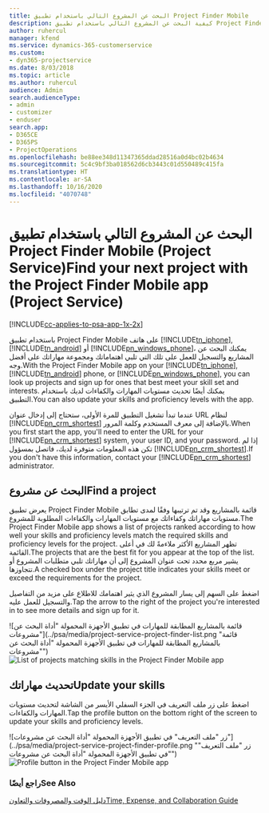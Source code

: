 ```yaml
---
title: البحث عن المشروع التالي باستخدام تطبيق Project Finder Mobile
description: كيفية البحث عن المشروع التالي باستخدام تطبيق Project Finder Mobile لـ Project Service
author: ruhercul
manager: kfend
ms.service: dynamics-365-customerservice
ms.custom:
- dyn365-projectservice
ms.date: 8/03/2018
ms.topic: article
ms.author: ruhercul
audience: Admin
search.audienceType:
- admin
- customizer
- enduser
search.app:
- D365CE
- D365PS
- ProjectOperations
ms.openlocfilehash: be88ee348d11347365ddad28516a0d4bc02b4634
ms.sourcegitcommit: 5c4c9bf3ba018562d6cb3443c01d550489c415fa
ms.translationtype: HT
ms.contentlocale: ar-SA
ms.lasthandoff: 10/16/2020
ms.locfileid: "4070748"
---
```

# <a name="find-your-next-project-with-the-project-finder-mobile-app-project-service"></a><span data-ttu-id="35a19-103">البحث عن المشروع التالي باستخدام تطبيق Project Finder Mobile‏ (Project Service)</span><span class="sxs-lookup"><span data-stu-id="35a19-103">Find your next project with the Project Finder Mobile app (Project Service)</span></span>

[!INCLUDE[cc-applies-to-psa-app-1x-2x](../includes/cc-applies-to-psa-app-1x-2x.md)]

<span data-ttu-id="35a19-104">باستخدام تطبيق Project Finder Mobile على هاتف [!INCLUDE[tn_iphone](../includes/tn-iphone.md)], [!INCLUDE[tn_android](../includes/tn-android.md)] أو [!INCLUDE[pn_windows_phone](../includes/pn-windows-phone.md)]، يمكنك البحث عن المشاريع والتسجيل للعمل على تلك التي تلبي اهتماماتك ومجموعة مهاراتك على أفضل وجه.</span><span class="sxs-lookup"><span data-stu-id="35a19-104">With the Project Finder Mobile app on your [!INCLUDE[tn_iphone](../includes/tn-iphone.md)], [!INCLUDE[tn_android](../includes/tn-android.md)] phone, or [!INCLUDE[pn_windows_phone](../includes/pn-windows-phone.md)], you can look up projects and sign up for ones that best meet your skill set and interests.</span></span> <span data-ttu-id="35a19-105">يمكنك أيضًا تحديث مستويات المهارات والكفاءات لديك باستخدام التطبيق.</span><span class="sxs-lookup"><span data-stu-id="35a19-105">You can also update your skills and proficiency levels with the app.</span></span>  
  
 <span data-ttu-id="35a19-106">عندما تبدأ تشغيل التطبيق للمرة الأولى، ستحتاج إلى إدخال عنوان URL لنظام [!INCLUDE[pn_crm_shortest](../includes/pn-crm-shortest.md)] بالإضافة إلى معرف المستخدم وكلمة المرور.</span><span class="sxs-lookup"><span data-stu-id="35a19-106">When you first start the app, you'll need to enter the URL for your [!INCLUDE[pn_crm_shortest](../includes/pn-crm-shortest.md)] system, your user ID, and your password.</span></span> <span data-ttu-id="35a19-107">إذا لم تكن هذه المعلومات متوفرة لديك، فاتصل بمسؤول [!INCLUDE[pn_crm_shortest](../includes/pn-crm-shortest.md)].</span><span class="sxs-lookup"><span data-stu-id="35a19-107">If you don't have this information,  contact your [!INCLUDE[pn_crm_shortest](../includes/pn-crm-shortest.md)] administrator.</span></span>  
  
## <a name="find-a-project"></a><span data-ttu-id="35a19-108">البحث عن مشروع</span><span class="sxs-lookup"><span data-stu-id="35a19-108">Find a project</span></span>  
 <span data-ttu-id="35a19-109">يعرض تطبيق Project Finder Mobile‬‬ قائمة بالمشاريع وقد تم ترتيبها وفقًا لمدى تطابق مستويات مهاراتك وكفاءاتك مع مستويات المهارات والكفاءات المطلوبة للمشروع.</span><span class="sxs-lookup"><span data-stu-id="35a19-109">The Project Finder Mobile app shows a list of projects ranked according to how well your skills and proficiency levels match the required skills and proficiency levels for the project.</span></span> <span data-ttu-id="35a19-110">تظهر المشاريع الأكثر ملاءمةً لك في أعلى القائمة.</span><span class="sxs-lookup"><span data-stu-id="35a19-110">The projects that are the best fit for you appear at the top of the list.</span></span> <span data-ttu-id="35a19-111">يشير مربع محدد تحت عنوان المشروع إلى أن مهاراتك تلبي متطلبات المشروع أو تتجاوزها.</span><span class="sxs-lookup"><span data-stu-id="35a19-111">A checked box under the project title indicates your skills meet or exceed the requirements for the project.</span></span>  
  
 <span data-ttu-id="35a19-112">اضغط على السهم إلى يسار المشروع الذي يثير اهتمامك للاطلاع على مزيد من التفاصيل والتسجيل للعمل عليه.</span><span class="sxs-lookup"><span data-stu-id="35a19-112">Tap the arrow to the right of the project you're interested in to see more details and sign up for it.</span></span>  
  
 <span data-ttu-id="35a19-113">![قائمة بالمشاريع المطابقة للمهارات في تطبيق الأجهزة المحمولة "أداة البحث عن مشروعات"](../psa/media/project-service-project-finder-list.png "قائمة بالمشاريع المطابقة للمهارات في تطبيق الأجهزة المحمولة "أداة البحث عن مشروعات"")</span><span class="sxs-lookup"><span data-stu-id="35a19-113">![List of projects matching skills in the Project Finder Mobile app](../psa/media/project-service-project-finder-list.png "List of projects matching skills in the Project Finder Mobile app")</span></span>  
  
## <a name="update-your-skills"></a><span data-ttu-id="35a19-114">تحديث مهاراتك</span><span class="sxs-lookup"><span data-stu-id="35a19-114">Update your skills</span></span>  
 <span data-ttu-id="35a19-115">اضغط على زر ملف التعريف في الجزء السفلي الأيسر من الشاشة لتحديث مستويات المهارات والكفاءات.</span><span class="sxs-lookup"><span data-stu-id="35a19-115">Tap the profile button on the bottom right of the screen to update your skills and proficiency levels.</span></span>  
  
 <span data-ttu-id="35a19-116">![زر "ملف التعريف" في تطبيق الأجهزة المحمولة "أداة البحث عن مشروعات"‬](../psa/media/project-service-project-finder-profile.png "زر "ملف التعريف" في تطبيق الأجهزة المحمولة "أداة البحث عن مشروعات"‬")</span><span class="sxs-lookup"><span data-stu-id="35a19-116">![Profile button in the Project Finder Mobile app](../psa/media/project-service-project-finder-profile.png "Profile button in the Project Finder Mobile app")</span></span>  
  
### <a name="see-also"></a><span data-ttu-id="35a19-117">راجع أيضًا</span><span class="sxs-lookup"><span data-stu-id="35a19-117">See Also</span></span>  
 [<span data-ttu-id="35a19-118">دليل الوقت والمصروفات والتعاون</span><span class="sxs-lookup"><span data-stu-id="35a19-118">Time, Expense, and Collaboration Guide</span></span>](../psa/time-expense-collaboration-guide.md)
